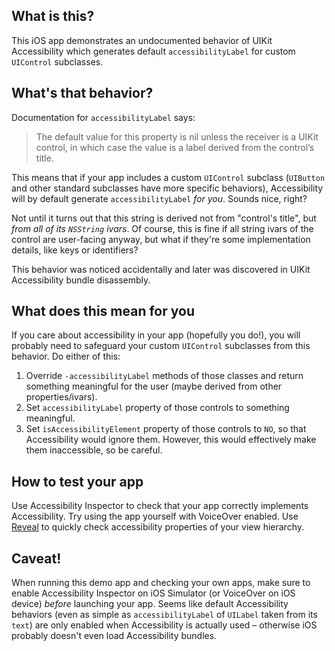 What is this?
-------------

This iOS app demonstrates an undocumented behavior of UIKit Accessibility which generates default `accessibilityLabel` for custom `UIControl` subclasses.

What's that behavior?
---------------------

Documentation for `accessibilityLabel` says:

> The default value for this property is nil unless the receiver is a UIKit control, in which case the value is a label derived from the control’s title.

This means that if your app includes a custom `UIControl` subclass (`UIButton` and other standard subclasses have more specific behaviors), Accessibility will by default generate `accessibilityLabel` _for you_. Sounds nice, right?

Not until it turns out that this string is derived not from "control's title", but _from all of its `NSString` ivars_. Of course, this is fine if all string ivars of the control are user-facing anyway, but what if they're some implementation details, like keys or identifiers?

This behavior was noticed accidentally and later was discovered in UIKit Accessibility bundle disassembly.

What does this mean for you
---------------------------

If you care about accessibility in your app (hopefully you do!), you will probably need to safeguard your custom `UIControl` subclasses from this behavior. Do either of this:

1. Override `-accessibilityLabel` methods of those classes and return something meaningful for the user (maybe derived from other properties/ivars).
2. Set `accessibilityLabel` property of those controls to something meaningful.
3. Set `isAccessibilityElement` property of those controls to `NO`, so that Accessibility would ignore them. However, this would effectively make them inaccessible, so be careful.

How to test your app
--------------------

Use Accessibility Inspector to check that your app correctly implements Accessibility. Try using the app yourself with VoiceOver enabled. Use [Reveal](http://revealapp.com) to quickly check accessibility properties of your view hierarchy.

Caveat!
-------

When running this demo app and checking your own apps, make sure to enable Accessibility Inspector on iOS Simulator (or VoiceOver on iOS device) _before_ launching your app. Seems like default Accessibility behaviors (even as simple as `accessibilityLabel` of `UILabel` taken from its `text`) are only enabled when Accessibility is actually used – otherwise iOS probably doesn't even load Accessibility bundles.
